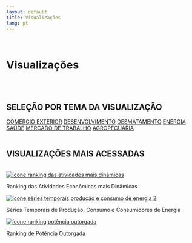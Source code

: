 ```yaml
---
layout: default
title: Visualizações
lang: pt
---
```


<link rel="stylesheet" href="style.css">

<br>

<h1 class="title-about">Visualizações</h1>

<br>
<br>

<div style="max-width:570px; margin:0 auto;">
  <h2 class="selecao_por_tema">SELEÇÃO POR TEMA DA VISUALIZAÇÃO</h2>
    <div class="botoes-container">
      <a href="{{ site.baseurl }}/pt/viz/comercio-exterior" class="botao">COMÉRCIO EXTERIOR</a>
      <a href="{{ site.baseurl }}/pt/viz/desenvolvimento" class="botao">DESENVOLVIMENTO</a>
      <a href="{{ site.baseurl }}/pt/viz/desmatamento" class="botao">DESMATAMENTO</a>
      <a href="{{ site.baseurl }}/pt/viz/energia" class="botao">ENERGIA</a>
      <a href="{{ site.baseurl }}/pt/viz/saude" class="botao">SAÚDE</a>
      <a href="{{ site.baseurl }}/pt/viz/mercado-de-trabalho" class="botao">MERCADO DE TRABALHO</a>
      <a href="{{ site.baseurl }}/pt/viz/agropecuaria" class="botao">AGROPECUÁRIA</a>
    </div>
</div>

  <br>


   <h2 class="selecao_por_tema">VISUALIZAÇÕES MAIS ACESSADAS</h2>
<br>

  <div class="imagens-container">
   <div class="icone-bloco">
    <a href="{{ site.baseurl }}/pt/viz/ranking-atividades-economicas-mais-dinamicas" target="_blank" rel="noopener noreferrer">
      <img src="{{ site.baseurl }}/assets/img/icon_rk_atividades_dinamicas.png" alt="ícone ranking das atividades mais dinâmicas">
    </a><br>
    <p>Ranking das Atividades Econômicas mais Dinâmicas</p>
   </div>
   <div class="icone-bloco">
    <a href="{{ site.baseurl }}/pt/viz/series-temporais-da-producao-consumo-e-consumidores-de-energia" target="_blank" rel="noopener noreferrer">
      <img src="{{ site.baseurl }}/assets/img/icon_ts_prod_con.jpg" alt="ícone séries temporais produção e consumo de energia 2">
    </a><br>
    <p>Séries Temporais de Produção, Consumo e Consumidores de Energia</p>
   </div>
   <div class="icone-bloco">
    <a href="{{ site.baseurl }}/pt/viz/ranking-da-potencia-outorgada-dos-estados-da-amazonia-legal" target="_blank" rel="noopener noreferrer">
      <img src="{{ site.baseurl }}/assets/img/icon_pot_outorgada.jpg" alt="ícone ranking potência outorgada">
    </a><br>
    <p>Ranking de Potência Outorgada</p>
   </div>
  </div>

<br>
<br>
<br>
<br>
